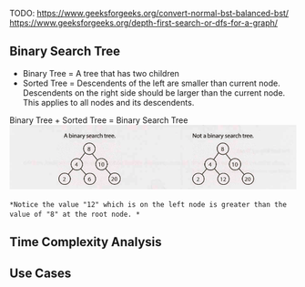 TODO:
https://www.geeksforgeeks.org/convert-normal-bst-balanced-bst/
https://www.geeksforgeeks.org/depth-first-search-or-dfs-for-a-graph/

## Binary Search Tree
- Binary Tree = A tree that has two children
- Sorted Tree = Descendents of the left are smaller than current node. Descendents on the right side should be larger than the current node. This applies to all nodes and its descendents.

Binary Tree + Sorted Tree = Binary Search Tree
![Gayle Laakmaan](./assets/BSTvsBT.png)

`*Notice the value "12" which is on the left node is greater than the value of "8" at the root node. *`
## Time Complexity Analysis


## Use Cases


